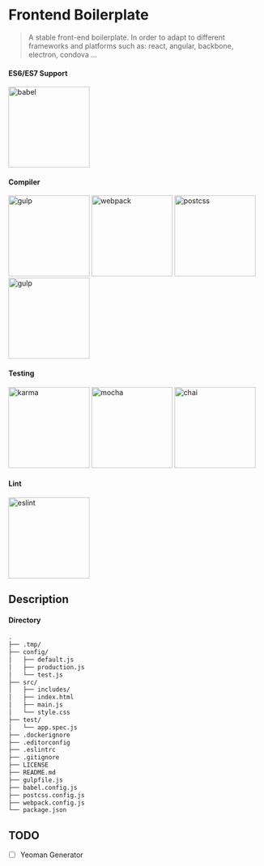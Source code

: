Frontend Boilerplate
=== 
> A stable front-end boilerplate. In order to adapt to different frameworks and platforms such as: react, angular, backbone, electron, condova ...    

#### ES6/ES7 Support  
[<img src="https://s3-us-west-2.amazonaws.com/svgporn.com/logos/babel.svg" height="160" alt="babel"/>](https://babeljs.io/)  
#### Compiler
[<img src="https://s3-us-west-2.amazonaws.com/svgporn.com/logos/gulp.svg" height="160" alt="gulp"/>](http://gulpjs.com/)
[<img src="https://cdn.svgporn.com/logos/webpack.svg" height="160" alt="webpack"/>](http://webpack.github.io/)
[<img src="https://s3-us-west-2.amazonaws.com/svgporn.com/logos/postcss.svg" height="160" alt="postcss"/>](https://github.com/postcss/postcss)
[<img src="https://s3-us-west-2.amazonaws.com/svgporn.com/logos/browsersync.svg" height="160" alt="gulp"/>](http://www.browsersync.io/)  
#### Testing
[<img src="https://s3-us-west-2.amazonaws.com/svgporn.com/logos/karma.svg" height="160" alt="karma"/>](http://karma-runner.github.io/)
[<img src="https://s3-us-west-2.amazonaws.com/svgporn.com/logos/mocha.svg" height="160" alt="mocha"/>](http://mochajs.org/)
[<img src="https://s3-us-west-2.amazonaws.com/svgporn.com/logos/chai.svg" height="160" alt="chai"/>](http://chaijs.com/)  
#### Lint
[<img src="https://s3-us-west-2.amazonaws.com/svgporn.com/logos/eslint.svg" height="160" alt="eslint"/>](http://eslint.org/)  

## Description
#### Directory
```sh
.
├── .tmp/
├── config/
│   ├── default.js
│   ├── production.js
│   └── test.js
├── src/
│   ├── includes/
│   ├── index.html
│   ├── main.js
│   └── style.css
├── test/
│   └── app.spec.js
├── .dockerignore
├── .editorconfig
├── .eslintrc
├── .gitignore
├── LICENSE
├── README.md
├── gulpfile.js
├── babel.config.js
├── postcss.config.js
├── webpack.config.js
└── package.json
```


## TODO
- [ ] Yeoman Generator  
